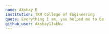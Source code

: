 ```yaml
---
name: Akshay E 
institution: TKM College of Engineering 
quote: Everything I am, you helped me to be
github_user: Akshay11akku
---
```

